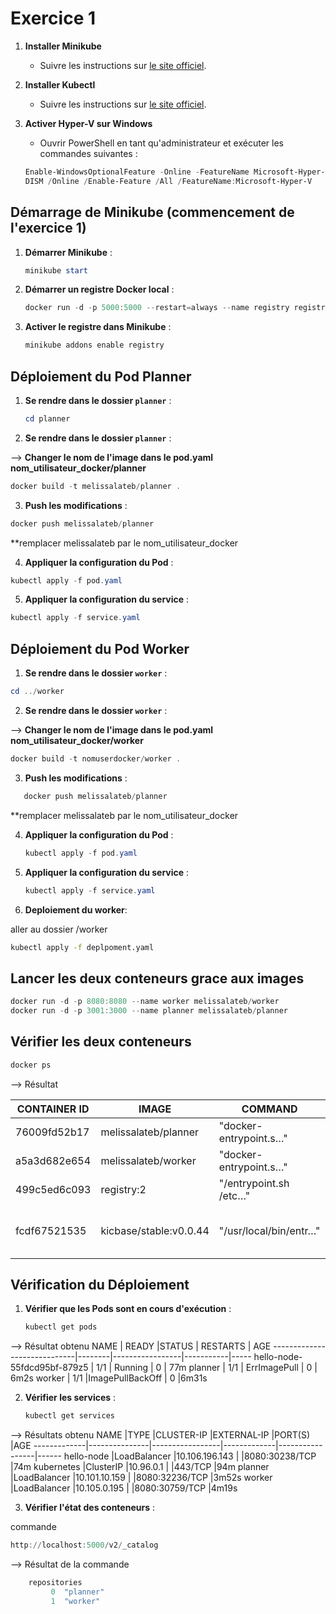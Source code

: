 

# Exercice 1 

1. **Installer Minikube**
   - Suivre les instructions sur [le site officiel](https://minikube.sigs.k8s.io/docs/start/).

2. **Installer Kubectl**
   - Suivre les instructions sur [le site officiel](https://kubernetes.io/docs/tasks/tools/install-kubectl/).

3. **Activer Hyper-V sur Windows**
   - Ouvrir PowerShell en tant qu'administrateur et exécuter les commandes suivantes :
   ```powershell
   Enable-WindowsOptionalFeature -Online -FeatureName Microsoft-Hyper-V -All
   DISM /Online /Enable-Feature /All /FeatureName:Microsoft-Hyper-V
   ```

## Démarrage de Minikube (commencement de l'exercice 1)

1. **Démarrer Minikube** :
   ```powershell
   minikube start
   ```

2. **Démarrer un registre Docker local** :
   ```powershell
   docker run -d -p 5000:5000 --restart=always --name registry registry:2
   ```

3. **Activer le registre dans Minikube** :
   ```powershell
   minikube addons enable registry
   ```


## Déploiement du Pod Planner

1. **Se rendre dans le dossier `planner`** :
   ```powershell
   cd planner
   ```
2. **Se rendre dans le dossier `planner`** :

-->  **Changer le nom de l'image dans le pod.yaml
nom_utilisateur_docker/planner**

   ```powershell
   docker build -t melissalateb/planner .
   ```

3. **Push les modifications** :

```powershell
docker push melissalateb/planner 
```
**remplacer melissalateb par le nom_utilisateur_docker

4. **Appliquer la configuration du Pod** :
```powershell
kubectl apply -f pod.yaml
```

5. **Appliquer la configuration du service** :
```powershell
kubectl apply -f service.yaml
```

## Déploiement du Pod Worker

1. **Se rendre dans le dossier `worker`** :
```powershell
cd ../worker
```
2. **Se rendre dans le dossier `worker`** :

-->  **Changer le nom de l'image dans le pod.yaml
nom_utilisateur_docker/worker**
   ```powershell
   docker build -t nomuserdocker/worker .
   ```
3. **Push les modifications** :
```powershell
   docker push melissalateb/planner
```
**remplacer melissalateb par le nom_utilisateur_docker

4. **Appliquer la configuration du Pod** :
   ```powershell
   kubectl apply -f pod.yaml
   ```

5. **Appliquer la configuration du service** :
   ```powershell
   kubectl apply -f service.yaml
   ```
6. **Deploiement du worker**:

aller au dossier /worker
```sh
kubectl apply -f deplpoment.yaml

```

## Lancer les deux conteneurs grace aux images 

```powershell
docker run -d -p 8080:8080 --name worker melissalateb/worker
docker run -d -p 3001:3000 --name planner melissalateb/planner
```

## Vérifier les deux conteneurs

```sh
docker ps
```
--> Résultat 


| CONTAINER ID | IMAGE                   | COMMAND                  | CREATED         | STATUS         | PORTS                      | NAMES    |
|--------------|-------------------------|--------------------------|-----------------|----------------|----------------------------|----------|
| 76009fd52b17 | melissalateb/planner    | "docker-entrypoint.s…"   | 4 minutes ago   | Up 4 minutes   | 0.0.0.0:3001->3000/tcp     | planner  |
| a5a3d682e654 | melissalateb/worker     | "docker-entrypoint.s…"   | 6 minutes ago   | Up 6 minutes   | 0.0.0.0:8080->8080/tcp     | worker   |
| 499c5ed6c093 | registry:2              | "/entrypoint.sh /etc…"   | 3 hours ago     | Up 3 hours     | 0.0.0.0:5000->5000/tcp     | registry |
| fcdf67521535 | kicbase/stable:v0.0.44  | "/usr/local/bin/entr…"   | 3 hours ago     | Up 3 hours     | 127.0.0.1:59824->22/tcp, 127.0.0.1:59624->2376/tcp | kicbase  |

## Vérification du Déploiement

1. **Vérifier que les Pods sont en cours d'exécution** :
   ```powershell
   kubectl get pods
   ```
--> Résultat obtenu 
NAME                         | READY  |STATUS           |  RESTARTS | AGE
-----------------------------|--------|-----------------|-----------|-----
hello-node-55fdcd95bf-879z5  | 1/1    | Running         |  0        | 77m
planner                      | 1/1    | ErrImagePull    |  0        | 6m2s
worker                       | 1/1    |ImagePullBackOff |  0        |6m31s 

2. **Vérifier les services** :
   ```powershell
   kubectl get services
   ```
--> Résultats obtenu 
NAME         |TYPE           |CLUSTER-IP       |EXTERNAL-IP  |PORT(S)          |AGE
-------------|---------------|-----------------|-------------|-----------------|------
hello-node   |LoadBalancer   |10.106.196.143   |<pending>    |8080:30238/TCP   |74m
kubernetes   |ClusterIP      |10.96.0.1        |<none>       |443/TCP          |94m
planner      |LoadBalancer   |10.101.10.159    |<pending>    |8080:32236/TCP   |3m52s
worker       |LoadBalancer   |10.105.0.195     |<pending>    |8080:30759/TCP   |4m19s

3. **Vérifier l'état des conteneurs** : 

commande 
```powershell
http://localhost:5000/v2/_catalog
```
--> Résultat de la commande 
```powershell	
	repositories	
         0	"planner"
         1	"worker"
```



